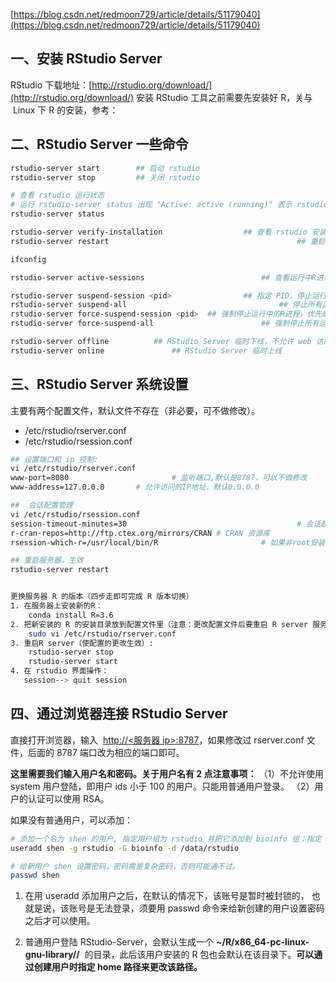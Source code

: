 [https://blog.csdn.net/redmoon729/article/details/51179040](https://blog.csdn.net/redmoon729/article/details/51179040)

## 一、安装 RStudio Server

RStudio 下载地址：[http://rstudio.org/download/](http://rstudio.org/download/)
安装 RStudio 工具之前需要先安装好 R，关与  Linux 下 R 的安装，参考：

## 二、RStudio Server 一些命令

```bash
rstudio-server start 		## 启动 rstudio
rstudio-server stop 		## 关闭 rstudio

# 查看 rstudio 运行状态
# 运行 rstudio-server status 出现 "Active: active (running)" 表示 rstudio 已启动
rstudio-server status

rstudio-server verify-installation 					## 查看 rstudio 安装错误
rstudio-server restart 											## 重启

ifconfig 																		## 查看服务器ip地址。

rstudio-server active-sessions							## 查看运行中R进程

rstudio-server suspend-session <pid>				## 指定 PID，停止运行中的 R 进程
rstudio-server suspend-all									## 停止所有运行中的R进程
rstudio-server force-suspend-session <pid>	## 强制停止运行中的R进程，优先级最高，立刻执行
rstudio-server force-suspend-all						## 强制停止所有运行中的R进程

rstudio-server offline			## RStudio Server 临时下线，不允许 web 访问，并给用户友好提示
rstudio-server online				## RStudio Server 临时上线
```

## 三、RStudio Server 系统设置

主要有两个配置文件，默认文件不存在（非必要，可不做修改）。

- /etc/rstudio/rserver.conf
- /etc/rstudio/rsession.conf

```bash
## 设置端口和 ip 控制:
vi /etc/rstudio/rserver.conf
www-port=8080						# 监听端口,默认是8787，可以不做修改
www-address=127.0.0.0		# 允许访问的IP地址，默认0.0.0.0

##	会话配置管理
vi /etc/rstudio/rsession.conf
session-timeout-minutes=30										# 会话超时时间
r-cran-repos=http://ftp.ctex.org/mirrors/CRAN # CRAN 资源库
rsession-which-r=/usr/local/bin/R  						# 如果非root安装，更改成R 所在目录。

## 重启服务器，生效
rstudio-server restart


更换服务器 R 的版本（四步走即可完成 R 版本切换）
1. 在服务器上安装新的R：
    conda install R=3.6
2. 把新安装的 R 的安装目录放到配置文件里（注意：更改配置文件后要重启 R server 服务器才生效）：
    sudo vi /etc/rstudio/rserver.conf
3. 重启R server（使配置的更改生效）:
    rstudio-server stop
    rstudio-server start
4. 在 rstudio 界面操作：
   session--> quit session
```

## 四、通过浏览器连接 RStudio Server

直接打开浏览器，输入  [http://<服务器 ip>:8787](http://<服务器ip>:8787)，如果修改过 rserver.conf 文件，后面的 8787 端口改为相应的端口即可。

**这里需要我们输入用户名和密码。关于用户名有 2 点注意事项：**
（1）不允许使用 system 用户登陆，即用户 ids 小于 100 的用户。只能用普通用户登录。
（2）用户的认证可以使用 RSA。

如果没有普通用户，可以添加：

```bash
# 添加一个名为 shen 的用户, 指定用户组为 rstudio 并把它添加到 bioinfo 组；指定 home 目录。
useradd shen -g rstudio -G bioinfo -d /data/rstudio

# 给新用户 shen 设置密码，密码需是复杂密码，否则可能通不过。
passwd shen
```

1. 在用 useradd 添加用户之后，在默认的情况下，该账号是暂时被封锁的， 也就是说，该账号是无法登录，须要用 passwd 命令来给新创建的用户设置密码之后才可以使用。

2. 普通用户登陆 RStudio-Server，会默认生成一个 **~/R/x86_64-pc-linux-gnu-library/<R version>/**  的目录，此后该用户安装的 R 包也会默认在该目录下。**可以通过创建用户时指定 home 路径来更改该路径。**

